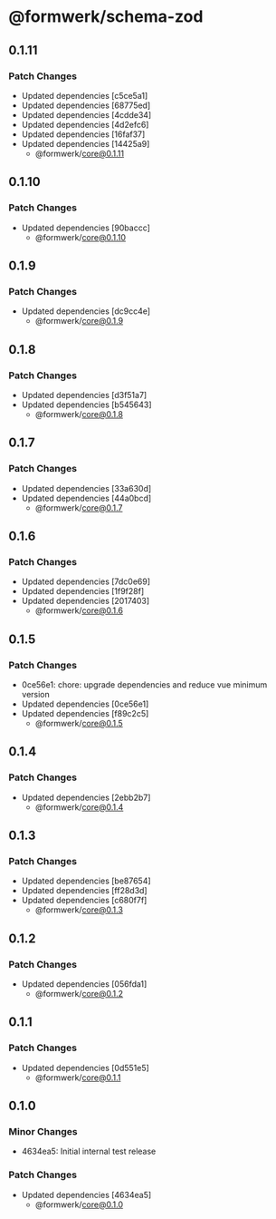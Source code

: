 # @formwerk/schema-zod

## 0.1.11

### Patch Changes

- Updated dependencies [c5ce5a1]
- Updated dependencies [68775ed]
- Updated dependencies [4cdde34]
- Updated dependencies [4d2efc6]
- Updated dependencies [16faf37]
- Updated dependencies [14425a9]
  - @formwerk/core@0.1.11

## 0.1.10

### Patch Changes

- Updated dependencies [90baccc]
  - @formwerk/core@0.1.10

## 0.1.9

### Patch Changes

- Updated dependencies [dc9cc4e]
  - @formwerk/core@0.1.9

## 0.1.8

### Patch Changes

- Updated dependencies [d3f51a7]
- Updated dependencies [b545643]
  - @formwerk/core@0.1.8

## 0.1.7

### Patch Changes

- Updated dependencies [33a630d]
- Updated dependencies [44a0bcd]
  - @formwerk/core@0.1.7

## 0.1.6

### Patch Changes

- Updated dependencies [7dc0e69]
- Updated dependencies [1f9f28f]
- Updated dependencies [2017403]
  - @formwerk/core@0.1.6

## 0.1.5

### Patch Changes

- 0ce56e1: chore: upgrade dependencies and reduce vue minimum version
- Updated dependencies [0ce56e1]
- Updated dependencies [f89c2c5]
  - @formwerk/core@0.1.5

## 0.1.4

### Patch Changes

- Updated dependencies [2ebb2b7]
  - @formwerk/core@0.1.4

## 0.1.3

### Patch Changes

- Updated dependencies [be87654]
- Updated dependencies [ff28d3d]
- Updated dependencies [c680f7f]
  - @formwerk/core@0.1.3

## 0.1.2

### Patch Changes

- Updated dependencies [056fda1]
  - @formwerk/core@0.1.2

## 0.1.1

### Patch Changes

- Updated dependencies [0d551e5]
  - @formwerk/core@0.1.1

## 0.1.0

### Minor Changes

- 4634ea5: Initial internal test release

### Patch Changes

- Updated dependencies [4634ea5]
  - @formwerk/core@0.1.0
